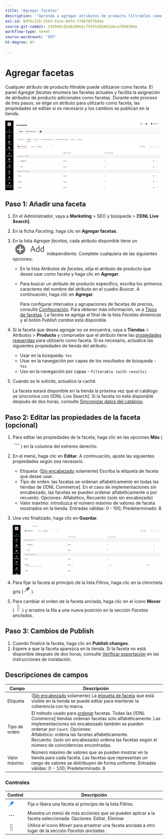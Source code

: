 ```yaml
---
title: "Agregar facetas"
description: '"Aprenda a agregar atributos de producto filtrables como  [!DNL Live Search] facetas".'
exl-id: 0df6c21b-55b3-41ce-94f4-f70b70ffb84e
source-git-commit: 2439e9c2b38269e1cf9761d2b662abce76b8304e
workflow-type: tm+mt
source-wordcount: '597'
ht-degree: 0%

---
```


# Agregar facetas

Cualquier atributo de producto filtrable puede utilizarse como faceta. El panel *Agregar facetas* enumera las facetas actuales y facilita la asignación de atributos de producto adicionales como facetas. Durante este proceso de tres pasos, se elige un atributo para utilizarlo como faceta, las propiedades se editan si es necesario y los cambios se publican en la tienda.

![Agregar facetas](assets/facets-add.png)

## Paso 1: Añadir una faceta

1. En el Administrador, vaya a **Marketing** > SEO y búsqueda > **[!DNL Live Search]**.
1. En la ficha *Faceting*, haga clic en **Agregar facetas**.
1. En la lista *Agregar facetas*, cada atributo disponible tiene un ![botón Agregar](assets/btn-add.png) independiente. Complete cualquiera de las siguientes opciones:

   * En la lista *Atributos de facetas*, elija el atributo de producto que desee usar como faceta y haga clic en **Agregar**.
   * Para buscar un atributo de producto específico, escriba los primeros caracteres del nombre del atributo en el cuadro *Buscar*. A continuación, haga clic en **Agregar**.

     Para configurar intervalos y agrupaciones de facetas de precios, consulte [Configuración](settings.md). Para obtener más información, ve a [Tipos de facetas](facets-type.md).
La faceta se agrega al final de la lista *Facetas dinámicas* y el botón *Publish cambia* está disponible.

1. Si la faceta que desea agregar no se encuentra, vaya a **Tiendas** > Atributos > **Producto** y compruebe que el atributo tiene las [propiedades requeridas](facets.md) para utilizarlo como faceta. Si es necesario, actualice las siguientes propiedades de tienda del atributo:

   * Usar en la búsqueda: `Yes`
   * Usar en la navegación por capas de los resultados de búsqueda - `Yes`
   * Uso en la navegación por capas - `Filterable (with results)`

1. Cuando se le solicite, actualice la caché.

   La faceta estará disponible en la tienda la próxima vez que el catálogo se sincronice con [!DNL Live Search]. Si la faceta no está disponible después de dos horas, consulte [Sincronizar datos del catálogo](install.md#synchronize-catalog-data).

## Paso 2: Editar las propiedades de la faceta (opcional)

1. Para editar las propiedades de la faceta, haga clic en las opciones **Más** (![Más selector](assets/btn-more.png)) en la columna del extremo derecho.
1. En el menú, haga clic en **Editar**. A continuación, ajuste las siguientes propiedades según sea necesario.

   * Etiqueta: ([Sin encabezado](facets-type.md) solamente) Escriba la etiqueta de faceta que desee usar.
   * Tipo de orden: las facetas se ordenan alfabéticamente en todas las tiendas de [!DNL Commerce]. En el caso de implementaciones sin encabezado, las facetas se pueden ordenar alfabéticamente o por recuento. Opciones: Alfabético, Recuento (solo sin encabezado)
   * Valor máximo: introduzca el número máximo de valores de faceta mostrados en la tienda. Entradas válidas: 0 - 100; Predeterminado: 8

1. Una vez finalizado, haga clic en **Guardar**.

   ![Editar facetas](assets/facet-edit.png)

1. Para fijar la faceta al principio de la lista *Filtros*, haga clic en la chincheta gris (![Selector de chincheta](assets/btn-pin-gray.png)).
1. Para cambiar el orden de la faceta anclada, haga clic en el icono **Mover** (![Selector de movimiento](assets/btn-move.png)) y arrastre la fila a una nueva posición en la sección *Facetas ancladas*.

## Paso 3: Cambios de Publish

1. Cuando finalice la faceta, haga clic en **Publish changes**.
1. Espere a que la faceta aparezca en la tienda.
Si la faceta no está disponible después de dos horas, consulte [Verificar exportación](install.md#synchronize-catalog-data) en las instrucciones de instalación.

## Descripciones de campos

| Campo | Descripción |
|--- |--- |
| Etiqueta | ([Sin encabezado](facets-type.md) solamente) La [etiqueta de faceta](facets-type.md) que está visible en la tienda se puede editar para mantener la coherencia con tu marca. |
| Tipo de orden | El método usado para [ordenar](facets-type.md) facetas. Todas las [!DNL Commerce] tiendas ordenan facetas solo alfabéticamente. Las implementaciones sin encabezado también se pueden ordenar por `Count`. Opciones:<br />Alfabético: ordena las facetas alfabéticamente.<br />Recuento: (solo sin encabezado) ordena las facetas según el número de coincidencias encontradas. |
| Valor máximo | Número máximo de valores que se pueden mostrar en la tienda para cada faceta. Las facetas que representan un rango de valores se distribuyen de forma uniforme. Entradas válidas: 0 - 100; Predeterminado: 8 |

### Controles

| Control | Descripción |
|--- |--- |
| ![Selector de anclaje](assets/btn-pin-blue.png) | Fija o libera una faceta al principio de la lista *Filtros*. |
| ![Selector de más](assets/btn-more.png) | Muestra un menú de más acciones que se pueden aplicar a la faceta seleccionada. Opciones: Editar, Eliminar |
| ![Selector de movimiento](assets/btn-move.png) | Utilice el icono *Mover* para arrastrar una faceta anclada a otro lugar de la sección *Facetas ancladas*. |
